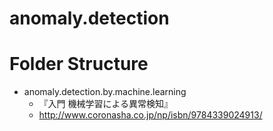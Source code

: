 anomaly.detection
===
# Folder Structure

- anomaly.detection.by.machine.learning
  - 『入門 機械学習による異常検知』
  - http://www.coronasha.co.jp/np/isbn/9784339024913/
